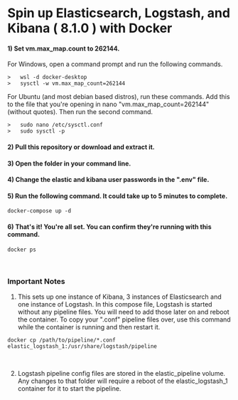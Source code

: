 # Spin up Elasticsearch, Logstash, and Kibana ( 8.1.0 ) with Docker
#### 1) Set vm.max_map.count to 262144.
For Windows, open a command prompt and run the following commands.
```
>   wsl -d docker-desktop
>   sysctl -w vm.max_map_count=262144
```
For Ubuntu (and most debian based distros), run these commands. Add this to the file that you're opening in nano "vm.max_map_count=262144" (without quotes). Then run the second command.
```
>   sudo nano /etc/sysctl.conf
>   sudo sysctl -p
```
#### 2) Pull this repository or download and extract it.
#### 3) Open the folder in your command line.
#### 4) Change the elastic and kibana user passwords in the ".env" file.
#### 5) Run the following command. It could take up to 5 minutes to complete.
```
docker-compose up -d
```
#### 6) That's it! You're all set. You can confirm they're running with this command.
```
docker ps
```
<br>

### Important Notes
1) This sets up one instance of Kibana, 3 instances of Elasticsearch and one instance of Logstash. In this compose file, Logstash is started without any pipeline files. You will need to add those later on and reboot the container. To copy your ".conf" pipeline files over, use this command while the container is running and then restart it.
```
docker cp /path/to/pipeline/*.conf elastic_logstash_1:/usr/share/logstash/pipeline
```

<br>

2) Logstash pipeline config files are stored in the elastic_pipeline volume. Any changes to that folder will require a reboot of the elastic_logstash_1 container for it to start the pipeline.
